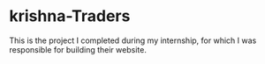 # krishna-Traders
This is the project I completed during my internship, for which I was responsible for building their website.
